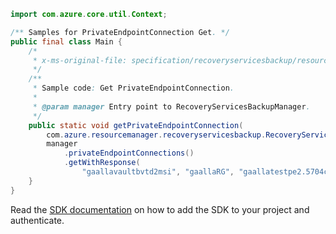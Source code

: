 ```java
import com.azure.core.util.Context;

/** Samples for PrivateEndpointConnection Get. */
public final class Main {
    /*
     * x-ms-original-file: specification/recoveryservicesbackup/resource-manager/Microsoft.RecoveryServices/stable/2021-07-01/examples/PrivateEndpointConnection/GetPrivateEndpointConnection.json
     */
    /**
     * Sample code: Get PrivateEndpointConnection.
     *
     * @param manager Entry point to RecoveryServicesBackupManager.
     */
    public static void getPrivateEndpointConnection(
        com.azure.resourcemanager.recoveryservicesbackup.RecoveryServicesBackupManager manager) {
        manager
            .privateEndpointConnections()
            .getWithResponse(
                "gaallavaultbvtd2msi", "gaallaRG", "gaallatestpe2.5704c932-249a-490b-a142-1396838cd3b", Context.NONE);
    }
}
```

Read the [SDK documentation](https://github.com/Azure/azure-sdk-for-java/blob/azure-resourcemanager-recoveryservicesbackup_1.0.0-beta.2/sdk/recoveryservicesbackup/azure-resourcemanager-recoveryservicesbackup/README.md) on how to add the SDK to your project and authenticate.
